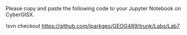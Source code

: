 Please copy and paste the following code to your Jupyter Notebook on CyberGISX. 

!svn checkout https://github.com/jparkgeo/GEOG489/trunk/Labs/Lab7
